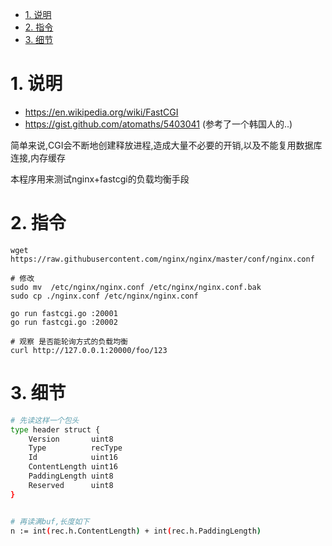 <!-- TOC -->

- [1. 说明](#1-说明)
- [2. 指令](#2-指令)
- [3. 细节](#3-细节)

<!-- /TOC -->


<a id="markdown-1-说明" name="1-说明"></a>
# 1. 说明

* https://en.wikipedia.org/wiki/FastCGI
* https://gist.github.com/atomaths/5403041 (参考了一个韩国人的..)

简单来说,CGI会不断地创建释放进程,造成大量不必要的开销,以及不能复用数据库连接,内存缓存

本程序用来测试nginx+fastcgi的负载均衡手段

<a id="markdown-2-指令" name="2-指令"></a>
# 2. 指令
```
wget https://raw.githubusercontent.com/nginx/nginx/master/conf/nginx.conf

# 修改
sudo mv  /etc/nginx/nginx.conf /etc/nginx/nginx.conf.bak
sudo cp ./nginx.conf /etc/nginx/nginx.conf

go run fastcgi.go :20001
go run fastcgi.go :20002

# 观察 是否能轮询方式的负载均衡
curl http://127.0.0.1:20000/foo/123
```


<a id="markdown-3-细节" name="3-细节"></a>
# 3. 细节

```bash
# 先读这样一个包头
type header struct {
	Version       uint8
	Type          recType
	Id            uint16
	ContentLength uint16
	PaddingLength uint8
	Reserved      uint8
}


# 再读满buf,长度如下
n := int(rec.h.ContentLength) + int(rec.h.PaddingLength)

```